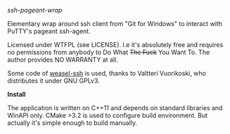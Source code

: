 *ssh-pageant-wrap*

Elementary wrap around ssh client from "Git for Windows" to interact with
PuTTY's pageant ssh-agent.

Licensed under WTFPL (see LICENSE).
I.e it's absolutely free and requires no permissions from anybody to Do What
~~The Fuck~~ You Want To. The author provides NO WARRANTY at all.

Some code of [weasel-ssh](https://github.com/vuori/weasel-pageant) is used,
thanks to Valtteri Vuorikoski, who distributes it under GNU GPLv3.

**Install**

The application is written on C++11 and depends on standard libraries and WinAPI
only. CMake >3.2 is used to configure build environment. But actually it's simple
enough to build manually.
